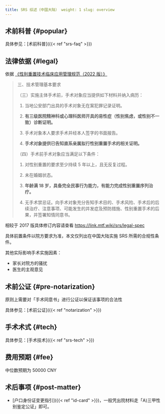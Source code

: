 ```yaml
---
title: SRS 综述（中国大陆） weight: 1 slug: overview
---
```


## 术前科普 {#popular}

具体参见：[术前科普]({{< ref "srs-faq" >}})

## 法律依据 {#legal}

依据 [《性别重置技术临床应用管理规范（2022
版）》](https://project-trans.org/china-legal/spec/2022-04-20/srs/readme)

> 三、技术管理基本要求
> 
> （三）实施主体手术前，手术对象应当提供如下材料并纳入病历：
> 
> 1. 当地公安部门出具的手术对象无在案犯罪记录证明。
> 
> 1. **有三级医院精神科或心理科医师开具的易性症（性别焦虑，或性别不一致）诊断证明。**
> 
> 1. 手术对象本人要求手术并经本人签字的书面报告。
> 
> 1. **手术对象提供已告知直系亲属拟行性别重置手术的相关证明。**
> 
> （四）手术前手术对象应当满足以下条件：
> 
> 1. 对性别重置的要求至少持续 5 年以上，且无反复过程。
> 
> 1. 未在婚姻状态。
> 
> 1. **年龄满 18 岁，具备完全民事行为能力，有能力完成性别重置序列治疗。**
> 
> 1. 无手术禁忌证。向手术对象充分告知手术目的、手术风险、手术后的后续治疗、注意事项、可能发生的并发症及预防措施、性别重置手术的后果，并签署知情同意书。

相较于 2017 版具体修订内容请查看 <https://link.mtf.wiki/srs/legal-spec>

具体前置条件以院方要求为准，本文仅列出在中国大陆实施 SRS 所需的合规性条件。

其他实际影响手术实施因素：

- 家长对院方的骚扰
- 医生的主观意见

## 术前公证 {#pre-notarization}

原则上需要对「手术同意书」进行公证以保证该事项的合法性

具体参见：[术前公证]({{< ref "notarization" >}})

## 手术术式 {#tech}

具体参见：[手术技术]({{< ref "srs-tech" >}})

## 费用预期 {#fee}

中位数预期为 50000 CNY

<!-- 需要一般化不同手术术式的中位数预期 -->

## 术后事项 {#post-matter}

- [户口身份证变更指引]({{< ref "id-card" >}})，一般凭出院材料走「A)三甲性别鉴定公证」即可。
